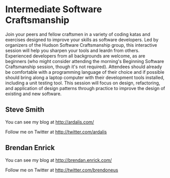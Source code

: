 Intermediate Software Craftsmanship
============

Join your peers and fellow craftsmen in a variety of coding katas and exercises designed to improve your skills as software developers. Led by organizers of the Hudson Software Craftsmanship group, this interactive session will help you sharpen your tools and leardn from others. Experienced developers from all backgrounds are welcome, as are beginners (who might consider attending the morning's Beginning Software Craftsmanship session, though it's not required). Attendees should already be comfortable with a programming language of their choice and if possible should bring along a laptop computer with their development tools installed, including a unit testing tool. This session will focus on design, refactoring, and application of design patterns through practice to improve the design of existing and new software.

## Steve Smith

You can see my blog at http://ardalis.com/

Follow me on Twitter at http://twitter.com/ardalis

## Brendan Enrick

You can see my blog at http://brendan.enrick.com/

Follow me on Twitter at http://twitter.com/brendoneus
